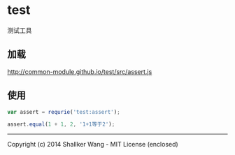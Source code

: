 test
==========

测试工具

## 加载
http://common-module.github.io/test/src/assert.js

## 使用
```javascript
var assert = requrie('test:assert');

assert.equal(1 + 1, 2, '1+1等于2');
```

---

Copyright (c) 2014 Shallker Wang - MIT License (enclosed)
